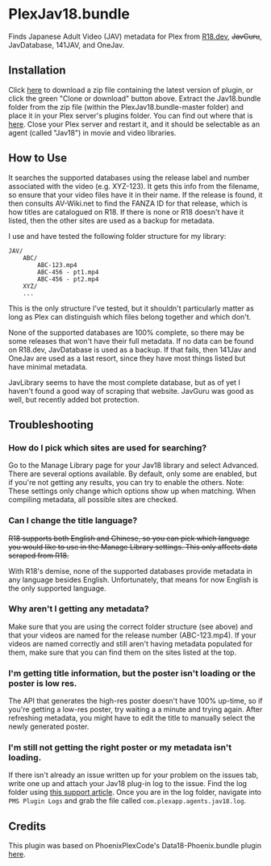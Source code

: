 # PlexJav18.bundle

Finds Japanese Adult Video (JAV) metadata for Plex from [R18.dev](https://r18.dev/), ~~JavGuru~~, JavDatabase, 141JAV, and OneJav. 

## Installation
Click [here](https://github.com/alxpnt2/PlexJav18.bundle/archive/master.zip) to download a zip file containing the latest version of plugin, or click the green "Clone or download" button above. Extract the Jav18.bundle folder from the zip file (within the PlexJav18.bundle-master folder) and place it in your Plex server's plugins folder. You can find out where that is [here](https://support.plex.tv/articles/201106098-how-do-i-find-the-plug-ins-folder/). Close your Plex server and restart it, and it should be selectable as an agent (called "Jav18") in movie and video libraries.

## How to Use
It searches the supported databases using the release label and number associated with the video (e.g. XYZ-123). It gets this info from the filename, so ensure that your video files have it in their name. If the release is found, it then consults AV-Wiki.net to find the FANZA ID for that release, which is how titles are catalogued on R18. If there is none or R18 doesn't have it listed, then the other sites are used as a backup for metadata.

I use and have tested the following folder structure for my library:

```
JAV/
    ABC/
        ABC-123.mp4
        ABC-456 - pt1.mp4
        ABC-456 - pt2.mp4
    XYZ/
    ...
```

This is the only structure I've tested, but it shouldn't particularly matter as long as Plex can distinguish which files belong together and which don't.

None of the supported databases are 100% complete, so there may be some releases that won't have their full metadata. If no data can be found on R18.dev, JavDatabase is used as a backup. If that fails, then 141Jav and OneJav are used as a last resort, since they have most things listed but have minimal metadata.

JavLibrary seems to have the most complete database, but as of yet I haven't found a good way of scraping that website. JavGuru was good as well, but recently added bot protection.

## Troubleshooting
### How do I pick which sites are used for searching?
Go to the Manage Library page for your Jav18 library and select Advanced. There are several options available. By default, only some are enabled, but if you're not getting any results, you can try to enable the others. Note: These settings only change which options show up when matching. When compiling metadata, all possible sites are checked.

### Can I change the title language?
~~R18 supports both English and Chinese, so you can pick which language you would like to use in the Manage Library settings. This only affects data scraped from R18.~~

With R18's demise, none of the supported databases provide metadata in any language besides English. Unfortunately, that means for now English is the only supported language.

### Why aren't I getting any metadata?
Make sure that you are using the correct folder structure (see above) and that your videos are named for the release number (ABC-123.mp4). If your videos are named correctly and still aren't having metadata populated for them, make sure that you can find them on the sites listed at the top.

### I'm getting title information, but the poster isn't loading or the poster is low res.
The API that generates the high-res poster doesn't have 100% up-time, so if you're getting a low-res poster, try waiting a a minute and trying again. After refreshing metadata, you might have to edit the title to manually select the newly generated poster.

### I'm still not getting the right poster or my metadata isn't loading.
If there isn't already an issue written up for your problem on the issues tab, write one up and attach your Jav18 plug-in log to the issue. Find the log folder using [this support article](https://support.plex.tv/articles/200250417-plex-media-server-log-files/). Once you are in the log folder, navigate into `PMS Plugin Logs` and grab the file called `com.plexapp.agents.jav18.log`.

## Credits
This plugin was based on PhoenixPlexCode's Data18-Phoenix.bundle plugin [here](https://github.com/PhoenixPlexCode/Data18-Phoenix.bundle).
